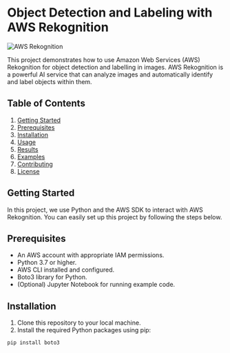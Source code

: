 # Object Detection and Labeling with AWS Rekognition

![AWS Rekognition](images/aws-rekognition-logo.png)

This project demonstrates how to use Amazon Web Services (AWS) Rekognition for object detection and labelling in images. AWS Rekognition is a powerful AI service that can analyze images and automatically identify and label objects within them.

## Table of Contents

1. [Getting Started](#getting-started)
2. [Prerequisites](#prerequisites)
3. [Installation](#installation)
4. [Usage](#usage)
5. [Results](#results)
6. [Examples](#examples)
7. [Contributing](#contributing)
8. [License](#license)

## Getting Started

In this project, we use Python and the AWS SDK to interact with AWS Rekognition. You can easily set up this project by following the steps below.

## Prerequisites

- An AWS account with appropriate IAM permissions.
- Python 3.7 or higher.
- AWS CLI installed and configured.
- Boto3 library for Python.
- (Optional) Jupyter Notebook for running example code.

## Installation

1. Clone this repository to your local machine.
2. Install the required Python packages using pip:

```bash
pip install boto3
